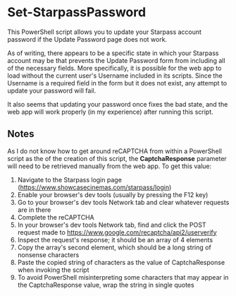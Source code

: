 # Set-StarpassPassword

This PowerShell script allows you to update your Starpass account password if the Update Password page does not work.

As of writing, there appears to be a specific state in which your Starpass account may be that prevents the Update Password form from including all of the necessary fields. More specifically, it is possible for the web app to load without the current user's Username included in its scripts. Since the Username is a required field in the form but it does not exist, any attempt to update your password will fail.

It also seems that updating your password once fixes the bad state, and the web app will work properly (in my experience) after running this script.

## Notes
As I do not know how to get around reCAPTCHA from within a PowerShell script as the of the creation of this script, the **CaptchaResponse** parameter will need to be retrieved manually from the web app. To get this value:
1. Navigate to the Starpass login page (https://www.showcasecinemas.com/starpass/login)
2. Enable your browser's dev tools (usually by pressing the F12 key)
3. Go to your browser's dev tools Network tab and clear whatever requests are in there
4. Complete the reCAPTCHA
5. In your browser's dev tools Network tab, find and click the POST request made to https://www.google.com/recaptcha/api2/userverify
6. Inspect the request's response; it should be an array of 4 elements
7. Copy the array's second element, which should be a long string of nonsense characters
8. Paste the copied string of characters as the value of CaptchaResponse when invoking the script
9. To avoid PowerShell misinterpreting some characters that may appear in the CaptchaResponse value, wrap the string in single quotes
